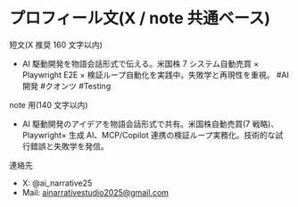 <!-- docs/branding/bios.md -->

# プロフィール文(X / note 共通ベース)

短文(X 推奨 160 文字以内)

- AI 駆動開発を物語会話形式で伝える。米国株 7 システム自動売買 × Playwright E2E × 検証ループ自動化を実践中。失敗学と再現性を重視。 #AI 開発 #クオンツ #Testing

note 用(140 文字以内)

- AI 駆動開発のアイデアを物語会話形式で共有。米国株自動売買(7 戦略)、Playwright× 生成 AI、MCP/Copilot 連携の検証ループ実務化。技術的な試行錯誤と失敗学を発信。

連絡先

- X: @ai_narrative25
- Mail: ainarrativestudio2025@gmail.com
